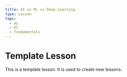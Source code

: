 ```yaml
---
title: AI vs ML vs Deep Learning
type: Lesson
tags:
  - ai
  - ml
  - fundamentals
---
```


# Template Lesson

This is a template lesson. It is used to create new lessons.
